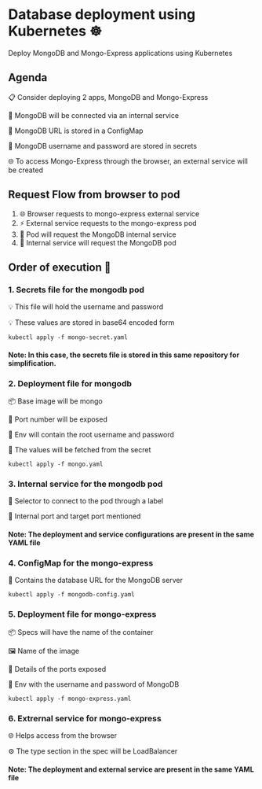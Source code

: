 # Database deployment using Kubernetes ☸
Deploy MongoDB and Mongo-Express applications using Kubernetes

## Agenda

📋 Consider deploying 2 apps, MongoDB and Mongo-Express

🔗 MongoDB will be connected via an internal service

🔐 MongoDB URL is stored in a ConfigMap

🔑 MongoDB username and password are stored in secrets

🌐 To access Mongo-Express through the browser, an external service will be created

## Request Flow from browser to pod

1. 🌐 Browser requests to mongo-express external service
2. ⚡ External service requests to the mongo-express pod
3. 🚀 Pod will request the MongoDB internal service
4. 🔄 Internal service will request the MongoDB pod

## Order of execution 🔢

### 1. Secrets file for the mongodb pod

💡 This file will hold the username and password

💡 These values are stored in base64 encoded form

```
kubectl apply -f mongo-secret.yaml
```

#### Note: In this case, the secrets file is stored in this same repository for simplification.

### 2. Deployment file for mongodb

📦 Base image will be mongo

🔌 Port number will be exposed

🔧 Env will contain the root username and password

🔑 The values will be fetched from the secret

```
kubectl apply -f mongo.yaml
```

### 3. Internal service for the mongodb pod

🎯 Selector to connect to the pod through a label

🔗 Internal port and target port mentioned

#### Note: The deployment and service configurations are present in the same YAML file

### 4. ConfigMap for the mongo-express 

🔧 Contains the database URL for the MongoDB server

```
kubectl apply -f mongodb-config.yaml
```

### 5. Deployment file for mongo-express

📦 Specs will have the name of the container

🖼️ Name of the image

🔌 Details of the ports exposed

🔧 Env with the username and password of MongoDB

```
kubectl apply -f mongo-express.yaml
```

### 6. Extrernal service for mongo-express

🌐 Helps access from the browser

⚙️ The type section in the spec will be LoadBalancer

#### Note: The deployment and external service are present in the same YAML file
